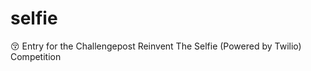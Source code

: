 # selfie
:kissing_closed_eyes: Entry for the Challengepost Reinvent The Selfie (Powered by Twilio) Competition
